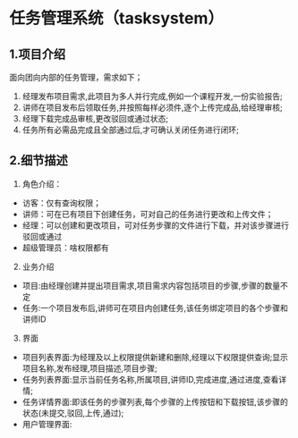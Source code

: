 # 任务管理系统（tasksystem）

## 1.项目介绍
面向团向内部的任务管理，需求如下；

1. 经理发布项目需求,此项目为多人并行完成,例如一个课程开发,一份实验报告;
2. 讲师在项目发布后领取任务,并按照每样必须件,逐个上传完成品,给经理审核;
3. 经理下载完成品审核,更改驳回或通过状态;
4. 任务所有必需品完成且全部通过后,才可确认关闭任务进行闭环;

## 2.细节描述

1. 角色介绍：
- 访客：仅有查询权限；
- 讲师：可在已有项目下创建任务，可对自己的任务进行更改和上传文件；
- 经理：可以创建和更改项目，可对任务步骤的文件进行下载，并对该步骤进行驳回或通过
- 超级管理员：啥权限都有

2. 业务介绍
- 项目:由经理创建并提出项目需求,项目需求内容包括项目的步骤,步骤的数量不定
- 任务:一个项目发布后,讲师可在项目内创建任务,该任务绑定项目的各个步骤和讲师ID

3. 界面
- 项目列表界面:为经理及以上权限提供新建和删除,经理以下权限提供查询;显示项目名称,发布经理,项目描述,项目步骤;
- 任务列表界面:显示当前任务名称,所属项目,讲师ID,完成进度,通过进度,查看详情;
- 任务详情界面:即该任务的步骤列表,每个步骤的上传按钮和下载按钮,该步骤的状态(未提交,驳回,上传,通过);
- 用户管理界面:

